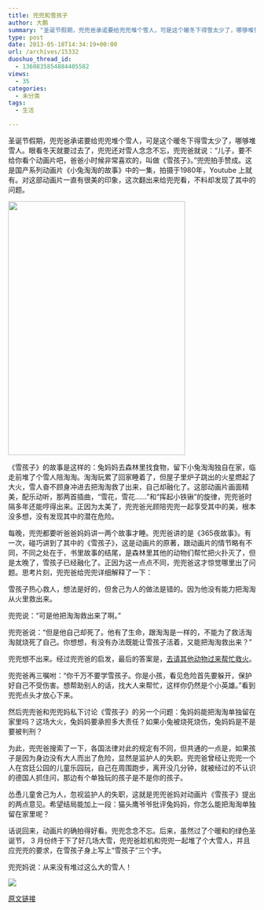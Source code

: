 ```yaml
---
title: 兜兜和雪孩子
author: 大鹏
summary: "圣诞节假期，兜兜爸承诺要给兜兜堆个雪人，可是这个暖冬下得雪太少了，哪够堆雪人。眼看冬天就要过去了，兜兜还对雪人念念不忘，兜兜爸就说：“儿子，要不给你看个动画片吧，爸爸小时候非常喜欢的，叫做《雪孩子》。”兜兜拍手赞成。这是国产系列动画片《小兔淘淘的故事》中的一集，拍摄于1980年，Youtube 上就有。对这部动画片一直有很美的印象，这次翻出来给兜兜看，不料却发现了其中的问题。"
type: post
date: 2013-05-18T14:34:19+00:00
url: /archives/15332
duoshuo_thread_id:
  - 1360835854884405582
views:
  - 35
categories:
  - 未分类
tags:
  - 生活

---
```

圣诞节假期，兜兜爸承诺要给兜兜堆个雪人，可是这个暖冬下得雪太少了，哪够堆雪人。眼看冬天就要过去了，兜兜还对雪人念念不忘，兜兜爸就说：“儿子，要不给你看个动画片吧，爸爸小时候非常喜欢的，叫做《雪孩子》。”兜兜拍手赞成。这是国产系列动画片《小兔淘淘的故事》中的一集，拍摄于1980年，Youtube 上就有。对这部动画片一直有很美的印象，这次翻出来给兜兜看，不料却发现了其中的问题。

<img alt="" src="http://image.wangchao.net.cn/product/1/1246338485743.jpg" width="360" height="517" />

<!--more-->

《雪孩子》的故事是这样的：兔妈妈去森林里找食物，留下小兔淘淘独自在家，临走前堆了个雪人陪淘淘。淘淘玩累了回家睡着了，但屋子里炉子跳出的火星燃起了大火，雪人奋不顾身冲进去把淘淘救了出来，自己却融化了。这部动画片画面精美，配乐动听，那两首插曲，“雪花，雪花&#8230;&#8230;”和“挥起小铁锹”的旋律，兜兜爸时隔多年还能哼得出来。正因为太美了，兜兜爸光顾陪兜兜一起享受其中的美，根本没多想，没有发现其中的潜在危险。



每晚，兜兜都要听爸爸妈妈讲一两个故事才睡。兜兜爸讲的是《365夜故事》。有一次，碰巧讲到了其中的《雪孩子》，这是动画片的原著，跟动画片的情节略有不同，不同之处在于，书里故事的结尾，是森林里其他的动物们帮忙把火扑灭了，但是太晚了，雪孩子已经融化了。正因为这一点点不同，兜兜爸这才惊觉哪里出了问题。思考片刻，兜兜爸给兜兜详细解释了一下：

雪孩子热心救人，想法是好的，但舍己为人的做法是错的。因为他没有能力把淘淘从火里救出来。

兜兜说：“可是他把淘淘救出来了啊。”

兜兜爸说：“但是他自己却死了。他有了生命，跟淘淘是一样的，不能为了救活淘淘就烧死了自己。你想想，有没有办法既能让雪孩子活着，又能把淘淘救出来？”

兜兜想不出来。经过兜兜爸的启发，最后的答案是，[去请其他动物过来帮忙救火][1]。

兜兜爸再三嘱咐：“你千万不要学雪孩子。你是小孩，看见危险首先要躲开，保护好自己不受伤害。想帮助别人的话，找大人来帮忙，这样你仍然是个小英雄。”看到兜兜点头才放心下来。

然后兜兜爸和兜兜妈私下讨论《雪孩子》的另一个问题：兔妈妈能把淘淘单独留在家里吗？这场大火，兔妈妈要承担多大责任？如果小兔被烧死烧伤，兔妈妈是不是要被判刑？

为此，兜兜爸搜索了一下，各国法律对此的规定有不同，但共通的一点是，如果孩子是因为身边没有大人而出了危险，显然是监护人的失职。兜兜爸曾经让兜兜一个人在宫廷公园的儿童乐园玩，自己在周围跑步，离开没几分钟，就被经过的不认识的德国人抓住问，那边有个单独玩的孩子是不是你的孩子。

怂恿儿童舍己为人，忽视监护人的失职，这就是兜兜爸妈对动画片《雪孩子》提出的两点意见。希望结局能加上一段：猫头鹰爷爷批评兔妈妈，你怎么能把淘淘单独留在家里呢？

话说回来，动画片的确拍得好看。兜兜念念不忘。后来，虽然过了个暖和的绿色圣诞节， 3 月份终于下了好几场大雪，兜兜爸趁机和兜兜一起堆了个大雪人，并且应兜兜的要求，在雪孩子身上写上“雪孩子”三个字。

兜兜妈说：从来没有堆过这么大的雪人！

![][2]

 [1]: http://pzhao.org/2011-11-12-%E6%98%9F%E6%9C%9F%E5%A4%A9%E6%95%91%E7%81%AB%E8%AE%B0/
 [2]: https://qp8opq.blu.livefilestore.com/y2pZCYhIWlD2oSIhUwj0bWOyFWndM2n0Gk0LdVmXgtYui_YHXEuYhCTVGQZ8awirMfrRFPLvCbXHHj5Z8glIW4CYBzqMFKi_vkFRZSBi7bMAKBsKd3sp2iY9BXA-7g0-YIU/2013-05-18_Snowkid.jpg

[原文链接](http://dapengde.com/archives/15332)

